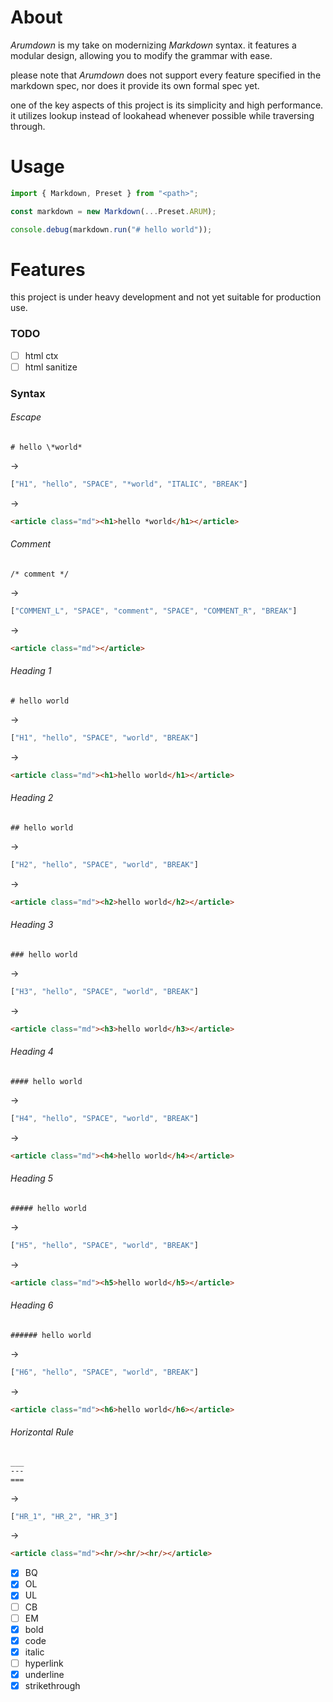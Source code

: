 # About

*Arumdown* is my take on modernizing *Markdown* syntax. it features a modular design, allowing you to modify the grammar with ease.

please note that *Arumdown* does not support every feature specified in the markdown spec, nor does it provide its own formal spec yet.

one of the key aspects of this project is its simplicity and high performance. it utilizes lookup instead of lookahead whenever possible while traversing through.

# Usage

```ts
import { Markdown, Preset } from "<path>";

const markdown = new Markdown(...Preset.ARUM);

console.debug(markdown.run("# hello world"));
```

# Features

this project is under heavy development and not yet suitable for production use.

### TODO

- [ ] html ctx
- [ ] html sanitize

### Syntax

###### Escape

```
# hello \*world*
```
->
```ts
["H1", "hello", "SPACE", "*world", "ITALIC", "BREAK"]
```
->
```html
<article class="md"><h1>hello *world</h1></article>
```

###### Comment

```
/* comment */
```
->
```ts
["COMMENT_L", "SPACE", "comment", "SPACE", "COMMENT_R", "BREAK"]
```
->
```html
<article class="md"></article>
```

###### Heading 1

```
# hello world
```
->
```ts
["H1", "hello", "SPACE", "world", "BREAK"]
```
->
```html
<article class="md"><h1>hello world</h1></article>
```

###### Heading 2

```
## hello world
```
->
```ts
["H2", "hello", "SPACE", "world", "BREAK"]
```
->
```html
<article class="md"><h2>hello world</h2></article>
```

###### Heading 3

```
### hello world
```
->
```ts
["H3", "hello", "SPACE", "world", "BREAK"]
```
->
```html
<article class="md"><h3>hello world</h3></article>
```

###### Heading 4

```
#### hello world
```
->
```ts
["H4", "hello", "SPACE", "world", "BREAK"]
```
->
```html
<article class="md"><h4>hello world</h4></article>
```

###### Heading 5

```
##### hello world
```
->
```ts
["H5", "hello", "SPACE", "world", "BREAK"]
```
->
```html
<article class="md"><h5>hello world</h5></article>
```

###### Heading 6

```
###### hello world
```
->
```ts
["H6", "hello", "SPACE", "world", "BREAK"]
```
->
```html
<article class="md"><h6>hello world</h6></article>
```

###### Horizontal Rule

```
___
---
===
```
->
```ts
["HR_1", "HR_2", "HR_3"]
```
->
```html
<article class="md"><hr/><hr/><hr/></article>
```

- [x] BQ
- [x] OL
- [x] UL
- [ ] CB
- [ ] EM
- [x] bold
- [x] code
- [x] italic
- [ ] hyperlink
- [x] underline
- [x] strikethrough
